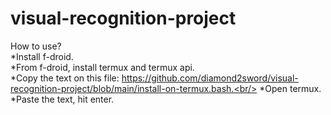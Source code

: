 # visual-recognition-project
How to use?<br/>
*Install f-droid.<br/>
*From f-droid, install termux and termux api.<br/>
*Copy the text on this file: https://github.com/diamond2sword/visual-recognition-project/blob/main/install-on-termux.bash.<br/>
*Open termux.<br/>
*Paste the text, hit enter.<br/>
